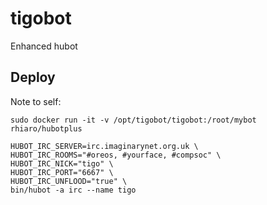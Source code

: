 # tigobot

Enhanced hubot

## Deploy

Note to self:

```
sudo docker run -it -v /opt/tigobot/tigobot:/root/mybot rhiaro/hubotplus
```

```
HUBOT_IRC_SERVER=irc.imaginarynet.org.uk \
HUBOT_IRC_ROOMS="#oreos, #yourface, #compsoc" \
HUBOT_IRC_NICK="tigo" \
HUBOT_IRC_PORT="6667" \
HUBOT_IRC_UNFLOOD="true" \
bin/hubot -a irc --name tigo
```